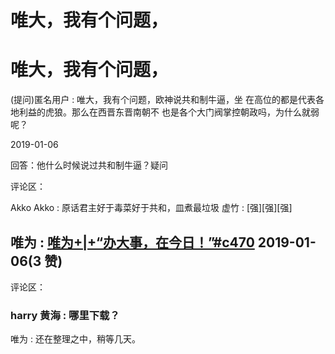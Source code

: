 # 唯大，我有个问题，

# 唯大，我有个问题，

(提问)匿名用户 : 唯大，我有个问题，欧神说共和制牛逼，坐 在高位的都是代表各地利益的虎狼。那么在西晋东晋南朝不 也是各个大门阀掌控朝政吗，为什么就弱呢？

2019-01-06

回答：他什么时候说过共和制牛逼？疑问

评论区：

Akko Akko : 原话君主好于毒菜好于共和，皿煮最垃圾 虚竹 : [强][强][强]

## 唯为 : [唯为](https://mp.weixin.qq.com/s/RbDCHNtLw9A5XGiubFx_1w)[+|+“](https://mp.weixin.qq.com/s/RbDCHNtLw9A5XGiubFx_1w)[办大事，在今日！](https://mp.weixin.qq.com/s/RbDCHNtLw9A5XGiubFx_1w)[”#c470](https://mp.weixin.qq.com/s/RbDCHNtLw9A5XGiubFx_1w) 2019-01-06(3 赞)

评论区：

### harry 黄海 : 哪里下载？

唯为 : 还在整理之中，稍等几天。
